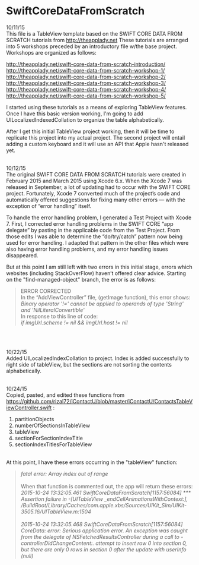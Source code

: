 # SwiftCoreDataFromScratch

10/11/15<br>
This file is a TableView template based on the SWIFT CORE DATA FROM SCRATCH tutorials from http://theapplady.net These tutorials are arranged into 5 workshops preceded by an introductory file w/the base project. Workshops are organized as follows:

http://theapplady.net/swift-core-data-from-scratch-introduction/<br>
http://theapplady.net/swift-core-data-from-scratch-workshop-1/<br>
http://theapplady.net/swift-core-data-from-scratch-workshop-2/<br>
http://theapplady.net/swift-core-data-from-scratch-workshop-3/<br>
http://theapplady.net/swift-core-data-from-scratch-workshop-4/<br>
http://theapplady.net/swift-core-data-from-scratch-workshop-5/<br>

I started using these tutorials as a means of exploring TableView features. Once I have this basic version working, I'm going to add UILocalizedIndexedCollation to organize the table alphabetically.

After I get this initial TableView project working, then it will be time to replicate this project into my actual project. The second project will entail adding a custom keyboard and it will use an API that Apple hasn't released yet.<br><br>

10/12/15<br>
The original SWIFT CORE DATA FROM SCRATCH tutorials were created in February 2015 and March 2015 using Xcode 6.x. When the Xcode 7 was released in September, a lot of updating had to occur with the SWIFT CORE project. Fortunately, Xcode 7 converted much of the project’s code and automatically offered suggestions for fixing many other errors — with the exception of “error handling” itself.

To handle the error handling problem, I generated a Test Project with Xcode 7. First, I corrected error handling problems in the  SWIFT CORE “app delegate” by pasting in the applicable code from the Test Project. From those edits I was able to determine the “do/try/catch” pattern now being used for error handling. I adapted that pattern in the other files which were also having error handling problems, and my error handling issues disappeared.

But at this point I am still left with two errors in this initial stage, errors which websites (including StackOverFlow) haven’t offered clear advice. Starting on the "find-managed-object" branch, the error is as follows:

<blockquote>
ERROR CORRECTED<br>
In the “AddViewController” file, (getImage function), this error shows:<br>
<i>Binary operator '!=' cannot be applied to operands of type 'String' and 'NilLiteralConvertible'</i><br>
In response to this line of code:<br>
 <i>if imgUrl.scheme != nil && imgUrl.host != nil</i></blockquote><br><br>

10/22/15<br>
Added UILocalizedIndexCollation to project. Index is added successfully to right side of tableView, but the sections are not sorting the contents alphabetically.<br><br>

10/24/15<br>
Copied, pasted, and edited these functions from https://github.com/rizal72/iContactU/blob/master/iContactU/ContactsTableViewController.swift :<br>
<ol>
<li>partitionObjects</li>
<li>numberOfSectionsInTableView</li>
<li>tableView</li>
<li>sectionForSectionIndexTitle</li>
<li>sectionIndexTitlesForTableView</li>
</ol><br>
At this point, I have these errors occurring in the "tableView" function: <br>
<blockquote><i>fatal error: Array index out of range</i><br><br>
When that function is commented out, the app will return these errors:<br>
<i>2015-10-24 13:32:05.461 SwiftCoreDataFromScratch[1157:56084] *** Assertion failure in -[UITableView _endCellAnimationsWithContext:], /BuildRoot/Library/Caches/com.apple.xbs/Sources/UIKit_Sim/UIKit-3505.16/UITableView.m:1504<br><br>
2015-10-24 13:32:05.468 SwiftCoreDataFromScratch[1157:56084] CoreData: error: Serious application error.  An exception was caught from the delegate of NSFetchedResultsController during a call to -controllerDidChangeContent:.  attempt to insert row 0 into section 0, but there are only 0 rows in section 0 after the update with userInfo (null)</i><blockquote>
